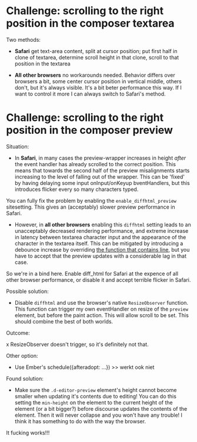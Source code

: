 # Challenge: scrolling to the right position in the composer textarea

Two methods:

- **Safari** 
get text-area content, split at cursor position; put first half in clone of textarea, determine scroll height in that clone, scroll to that position in the textarea

- **All other browsers** 
no workarounds needed. Behavior differs over browsers a bit, some center cursor position in vertical middle, others don't, but it's always visible. It's a bit beter performance this way. If I want to control it more I can always switch to Safari's method.


# Challenge: scrolling to the right position in the composer preview

Situation: 

- In **Safari**, in many cases the preview-wrapper increases in height *after* the event handler has already scrolled to the correct position. This means that towards the second half of the preview misalignments starts increasing to the level of falling out of the wrapper. This can be 'fixed' by having delaying some input onInput/onKeyup bventHandlers, but this introduces flicker every so many characters typed. 

You can fully fix the problem by enabling the `enable_diffhtml_preview` sitesetting. This gives an (acceptably) slower preview performance in Safari.

- However, in **all other browsers** enabling this `diffhtml` setting leads to an unacceptably decreased rendering performance, and extreme increase in latency between textarea character input and the appearance of the character in the textarea itself. This can be mitigated by introducing a debounce increase by overriding [the function that contains line](https://github.com/discourse/discourse/blob/6f3c498b83169928aba316246ddc9b5d584c5a0d/app/assets/javascripts/discourse/app/components/d-editor.js#L505), but you have to accept that the preview updates with a considerable lag in that case.

So we're in a bind here. Enable diff_html for Safari at the expence of all other browser performance, or disable it and accept terrible flicker in Safari.

Possible solution:

- Disable `diffhtml` and use the browser's native `ResizeObserver` function. This function can trigger my own eventHandler on resize of the `preview` element, but before the paint action. This will allow scroll to be set. This should combine the best of both worlds.

Outcome:

x ResizeObserver doesn't trigger, so it's definitely not that.

Other option:

- Use Ember's schedule({afteradopt: ...}) >> werkt ook niet

Found solution:

- Make sure the `.d-editor-preview` element's height cannot become smaller when updating it's contents due to editing! You can do this setting the `min-height` on the element to the current height of the element (or a bit bigger?) before discourse updates the contents of the element. Then it will never collapse and you won't have any trouble! I think it has something to do with the way the browser.

It fucking works!!!